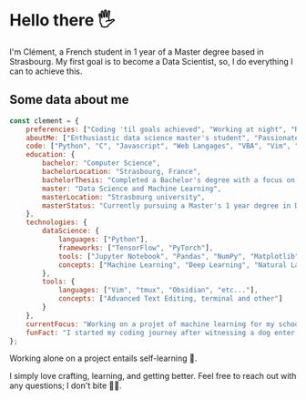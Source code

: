 # Hello there 🖐

I'm Clément, a French student in 1 year of a Master degree based in Strasbourg.
My first goal is to become a Data Scientist, so, I do everything I can to achieve this. 

## Some data about me 

```javascript
const clement = {
    preferencies: ["Coding 'til goals achieved", "Working at night", "Remote work", "Light Mode"],
    aboutMe: ["Enthusiastic data science master's student", "Passionate about artificial intelligence", "Proficient in Python, C, JavaScript, and more"],
    code: ["Python", "C", "Javascript", "Web Langages", "VBA", "Vim", "Always eager to learn new technologies"],
    education: {
        bachelor: "Computer Science",
        bachelorLocation: "Strasbourg, France",
        bachelorThesis: "Completed a Bachelor's degree with a focus on computer science.",
        master: "Data Science and Machine Learning",
        masterLocation: "Strasbourg university",
        masterStatus: "Currently pursuing a Master's 1 year degree in Data Science and Machine Learning.",
    },
    technologies: {
        dataScience: {
            languages: ["Python"],
            frameworks: ["TensorFlow", "PyTorch"],
            tools: ["Jupyter Notebook", "Pandas", "NumPy", "Matplotlib"],
            concepts: ["Machine Learning", "Deep Learning", "Natural Language Processing"]
        },
        tools: {
            languages: ["Vim", "tmux", "Obsidian", "etc..."],
            concepts: ["Advanced Text Editing, terminal and other"]
        }
    },
    currentFocus: "Working on a projet of machine learning for my school",
    funFact: "I started my coding journey after witnessing a dog enter my favorite bar, look around, and 'bark': Hello World."
};

```

Working alone on a project entails self-learning 👾.

I simply love crafting, learning, and getting better. Feel free to reach out with any questions; I don't bite 🧛‍♀️.



